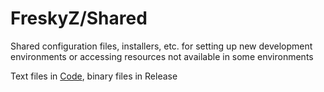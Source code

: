 # FreskyZ/Shared 

Shared configuration files, installers, etc. for setting up new development environments or accessing resources not available in some environments

Text files in [Code](https://github.com/FreskyZ/shared), binary files in Release